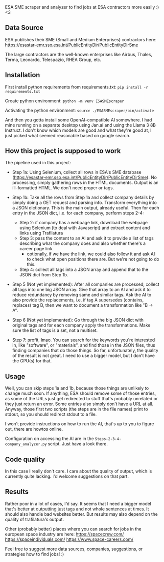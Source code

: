 ESA SME scraper and analyzer to find jobs at ESA contractors more easily :) <3

Data Source
-----------

ESA publishes their SME (Small and Medium Enterprises) contractors here: https://esastar-emr.sso.esa.int/PublicEntityDir/PublicEntityDirSme

The large contractors are the well-known enterprises like Airbus, Thales, Terma, Leonardo, Telespazio, RHEA Group, etc.

Installation
------------

First install python requirements from requirements.txt:
`pip install -r requirements.txt`

Create python environment:
`python -m venv ESASMEscraper`

Activating the python environment:
`source ./ESASMEscraper/bin/activate`

And then you gotta install some OpenAI-compatible AI somewhere. I had mine running on a separate desktop using Jan.ai and using the Llama 3 8B Instruct. I don't know which models are good and what they're good at, I just picked what seemed reasonable based on google search.

How this project is supposed to work
------------------------------------

The pipeline used in this project:
- Step 1a: Using Selenium, collect all rows in ESA's SME database (https://esastar-emr.sso.esa.int/PublicEntityDir/PublicEntityDirSme). No processing, simply gathering rows in the HTML documents. Output is an ill-formatted HTML. We don't need proper <head> or <body> tags.
- Step 1b: Take all the rows from Step 1a and collect company details by simply doing a GET request and parsing info. Transform everything into a JSON dictionary. This is the main output, already useful.
Then for each entry in the JSON dict, i.e. for each company, perform steps 2-4:
	- Step 2: if company has a webpage link, download the webpage using Selenium (to deal with Javascript) and extract content and links using Trafilatura
	- Step 3: pass the content to an AI and ask it to provide a list of tags describing what the company does and also whether there's a career page link
		- optionally, if we have the link, we could also follow it and ask AI to check what open positions there are. But we're not going to do this.
	- Step 4: collect all tags into a JSON array and append that to the JSON dict from Step 1b.

- Step 5 (Not yet implemented): After all companies are processed, collect all tags into one big JSON array. Give that array to an AI and ask it to reduce redundancy by removing same and similar tags. Ask the AI to also provide the replacements, i.e. if tag A supersedes (contains, replaces) tag B, then we want to document a transformation like "B -> A".
- Step 6 (Not yet implemented): Go through the big JSON dict with original tags and for each company apply the transformations. Make sure the list of tags is a set, not a multiset.


- Step 7: profit, lmao. You can search for the keywords you're interested in, like "software", or "materials", and find those in the JSON files, thus finding companies that do those things. So far, unfortunately, the quality of the result is not great. I need to use a bigger model, but I don't have the GPU(s) for that.

Usage
-----

Well, you can skip steps 1a and 1b, because those things are unlikely to change much soon. If anything, ESA should remove some of those entries, as some of the URLs just get redirected to stuff that's probably unrelated or they just return an error. Some entries also simply don't have a URL at all. Anyway, those first two scripts (the steps are in the file names) print to stdout, so you should redirect stdout to a file.

I won't provide instructions on how to run the AI, that's up to you to figure out, there are howtos online.

Configuration on accessing the AI are in the `Steps-2-3-4-company_analyzer.py` script. Just have a look there.

Code quality
------------

In this case I really don't care. I care about the quality of output, which is currently quite lacking. I'd welcome suggestions on that part.

Results
-------

Rather poor in a lot of cases, I'd say. It seems that I need a bigger model that's better at outputting just tags and not whole sentences at times. It should also handle bad websites better. But results may also depend on the quality of trafilatura's output.


Other (probably better) places where you can search for jobs in the european space industry are here:
https://spacecrew.com/
https://spaceindividuals.com/
https://www.space-careers.com/


Feel free to suggest more data sources, companies, suggestions, or strategies how to find jobs! :)

